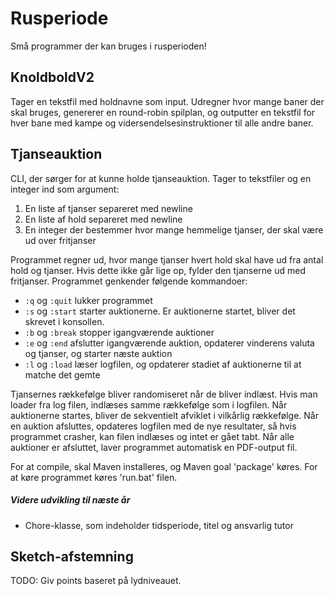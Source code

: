 # Rusperiode

Små programmer der kan bruges i rusperioden! 

## KnoldboldV2
Tager en tekstfil med holdnavne som input. 
Udregner hvor mange baner der skal bruges, genererer en round-robin spilplan, og outputter en tekstfil for hver bane med kampe og vidersendelsesinstruktioner til alle andre baner.

## Tjanseauktion
CLI, der sørger for at kunne holde tjanseauktion. Tager to tekstfiler og en integer ind som argument:

1. En liste af tjanser separeret med newline
2. En liste af hold separeret med newline
3. En integer der bestemmer hvor mange hemmelige tjanser, der skal være ud over fritjanser

Programmet regner ud, hvor mange tjanser hvert hold skal have ud fra antal hold og tjanser. Hvis dette ikke går lige op, fylder den tjanserne ud med fritjanser.
Programmet genkender følgende kommandoer:

* `:q` og `:quit` lukker programmet
* `:s` og `:start` starter auktionerne. Er auktionerne startet, bliver det skrevet i konsollen. 
* `:b` og `:break` stopper igangværende auktioner
* `:e` og `:end` afslutter igangværende auktion, opdaterer vinderens valuta og tjanser, og starter næste auktion
* `:l` og `:load` læser logfilen, og opdaterer stadiet af auktionerne til at matche det gemte

Tjansernes rækkefølge bliver randomiseret når de bliver indlæst. Hvis man loader fra log filen, indlæses samme rækkefølge som i logfilen. Når auktionerne startes, bliver de sekventielt afviklet i vilkårlig rækkefølge. Når en auktion afsluttes, opdateres logfilen med de nye resultater, så hvis programmet crasher, kan filen indlæses og intet er gået tabt. Når alle auktioner er afsluttet, laver programmet automatisk en PDF-output fil.

For at compile, skal Maven installeres, og Maven goal 'package' køres. For at køre programmet køres 'run.bat' filen.

##### Videre udvikling til næste år

* Chore-klasse, som indeholder tidsperiode, titel og ansvarlig tutor

## Sketch-afstemning
TODO: Giv points baseret på lydniveauet.
